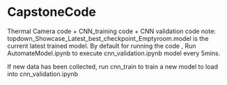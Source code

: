 # CapstoneCode
Thermal Camera code + CNN_training code + CNN validation code
note: topdown_Showcase_Latest_best_checkpoint_Emptyroom.model is the current latest trained model.
By default for running the code , Run AutomateModel.ipynb to execute cnn_validation.ipynb model every 5mins. 

If new data has been collected, run cnn_train to train a new model to load into cnn_validation.ipynb
